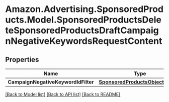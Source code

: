 # Amazon.Advertising.SponsoredProducts.Model.SponsoredProductsDeleteSponsoredProductsDraftCampaignNegativeKeywordsRequestContent

## Properties

Name | Type | Description | Notes
------------ | ------------- | ------------- | -------------
**CampaignNegativeKeywordIdFilter** | [**SponsoredProductsObjectIdFilter**](SponsoredProductsObjectIdFilter.md) |  | 

[[Back to Model list]](../README.md#documentation-for-models) [[Back to API list]](../README.md#documentation-for-api-endpoints) [[Back to README]](../README.md)


